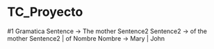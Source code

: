 # TC_Proyecto

#1 Gramatica
    Sentence  -> The mother Sentence2 
    Sentence2 -> of the mother Sentence2 | of Nombre 
    Nombre    -> Mary | John